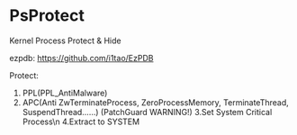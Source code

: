 # PsProtect
Kernel Process Protect &amp; Hide

ezpdb: https://github.com/i1tao/EzPDB

Protect:     
 1. PPL(PPL_AntiMalware)
 2. APC(Anti ZwTerminateProcess, ZeroProcessMemory, TerminateThread, SuspendThread……) (PatchGuard WARNING!)
 3.Set System Critical Process\n
 4.Extract to SYSTEM